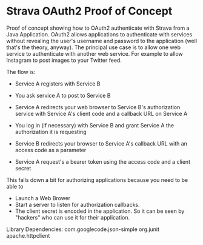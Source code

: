 Strava OAuth2 Proof of Concept
==============================

Proof of concept showing how to OAuth2 authenticate with Strava from a Java
Application. OAuth2 allows applications to authenticate with services without
revealing the user's username and password to the application (well that's
the theory, anyway). The principal use case is to allow one web service to
authenticate with another web service. For example to allow Instagram to post
images to your Twitter feed.

The flow is:
* Service A registers with Service B

* You ask service A to post to Service B
* Service A redirects your web browser to Service B's authorization service with Service A's client code and a callback URL on Service A
* You log in (if necessary) with Service B and grant Service A the authorization it is requesting
* Service B redirects your browser to Service A's callback URL with an access code as a parameter
* Service A request's a bearer token using the access code and a client secret

This falls down a bit for authorizing applications because you need to be able to

* Launch a Web Brower
* Start a server to listen for authorization callbacks.
* The client secret is encoded in the application. So it can be seen by "hackers" who can use it for their application.

Library Dependencies:
com.googlecode.json-simple
org.junit
apache.httpclient